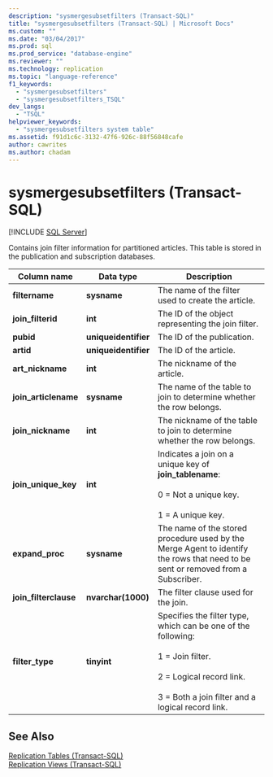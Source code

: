 ```yaml
---
description: "sysmergesubsetfilters (Transact-SQL)"
title: "sysmergesubsetfilters (Transact-SQL) | Microsoft Docs"
ms.custom: ""
ms.date: "03/04/2017"
ms.prod: sql
ms.prod_service: "database-engine"
ms.reviewer: ""
ms.technology: replication
ms.topic: "language-reference"
f1_keywords: 
  - "sysmergesubsetfilters"
  - "sysmergesubsetfilters_TSQL"
dev_langs: 
  - "TSQL"
helpviewer_keywords: 
  - "sysmergesubsetfilters system table"
ms.assetid: f91d1c6c-3132-47f6-926c-88f56848cafe
author: cawrites
ms.author: chadam
---
```

# sysmergesubsetfilters (Transact-SQL)
[!INCLUDE [SQL Server](../../includes/applies-to-version/sqlserver.md)]

  Contains join filter information for partitioned articles. This table is stored in the publication and subscription databases.  
  
|Column name|Data type|Description|  
|-----------------|---------------|-----------------|  
|**filtername**|**sysname**|The name of the filter used to create the article.|  
|**join_filterid**|**int**|The ID of the object representing the join filter.|  
|**pubid**|**uniqueidentifier**|The ID of the publication.|  
|**artid**|**uniqueidentifier**|The ID of the article.|  
|**art_nickname**|**int**|The nickname of the article.|  
|**join_articlename**|**sysname**|The name of the table to join to determine whether the row belongs.|  
|**join_nickname**|**int**|The nickname of the table to join to determine whether the row belongs.|  
|**join_unique_key**|**int**|Indicates a join on a unique key of **join_tablename**:<br /><br /> 0 = Not a unique key.<br /><br /> 1 = A unique key.|  
|**expand_proc**|**sysname**|The name of the stored procedure used by the Merge Agent to identify the rows that need to be sent or removed from a Subscriber.|  
|**join_filterclause**|**nvarchar(1000)**|The filter clause used for the join.|  
|**filter_type**|**tinyint**|Specifies the filter type, which can be one of the following:<br /><br /> 1 = Join filter.<br /><br /> 2 = Logical record link.<br /><br /> 3 = Both a join filter and a logical record link.|  
  
## See Also  
 [Replication Tables &#40;Transact-SQL&#41;](../../relational-databases/system-tables/replication-tables-transact-sql.md)   
 [Replication Views &#40;Transact-SQL&#41;](../../relational-databases/system-views/replication-views-transact-sql.md)  
  
  
